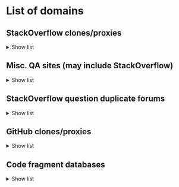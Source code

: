 # List of domains
## StackOverflow clones/proxies
<details>
  <summary>Show list</summary>
  
  * coderedirect.com
  * askto.pro
  * helperbyte.com
  * coderoad.ru
  * pretagteam.com
  * question-it.com
</details>

## Misc. QA sites (may include StackOverflow)
<details>
  <summary>Show list</summary>
  
  * answer-id.com
</details>

## StackOverflow question duplicate forums
<details>
  <summary>Show list</summary>
  
  * programmerall.com
  * topic.alibabacloud.com
</details>

## GitHub clones/proxies
<details>
  <summary>Show list</summary>
  
  * issueexplorer.com
  * githubmemory.com
  * www.codeproject.com
  * gitmemory.com
</details>

## Code fragment databases
<details>
  <summary>Show list</summary>
  
  * www.codegrepper.com
</details>

